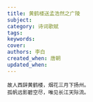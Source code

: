 ```yaml
---
title: 黄鹤楼送孟浩然之广陵
subject: 
category: 诗词歌赋
tags: 
keywords: 
cover: 
authors: 李白
created_when: 唐朝
updated_when: 
---
```


```
故人西辞黄鹤楼，烟花三月下扬州。
孤帆远影碧空尽，唯见长江天际流。
```
